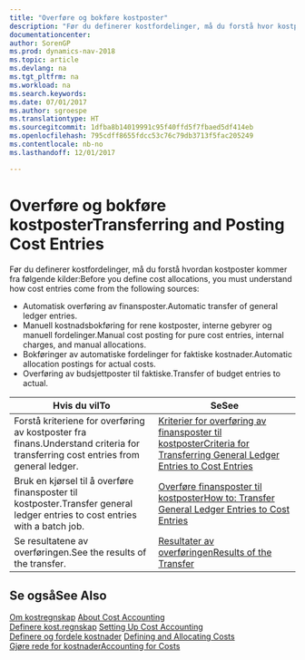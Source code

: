 ```yaml
---
title: "Overføre og bokføre kostposter"
description: "Før du definerer kostfordelinger, må du forstå hvor kostposter kommer fra."
documentationcenter: 
author: SorenGP
ms.prod: dynamics-nav-2018
ms.topic: article
ms.devlang: na
ms.tgt_pltfrm: na
ms.workload: na
ms.search.keywords: 
ms.date: 07/01/2017
ms.author: sgroespe
ms.translationtype: HT
ms.sourcegitcommit: 1dfba8b14019991c95f40ffd5f7fbaed5df414eb
ms.openlocfilehash: 795cdff8655fdcc53c76c79db3713f5fac205249
ms.contentlocale: nb-no
ms.lasthandoff: 12/01/2017

---
```

# <a name="transferring-and-posting-cost-entries"></a><span data-ttu-id="c7107-103">Overføre og bokføre kostposter</span><span class="sxs-lookup"><span data-stu-id="c7107-103">Transferring and Posting Cost Entries</span></span>
<span data-ttu-id="c7107-104">Før du definerer kostfordelinger, må du forstå hvordan kostposter kommer fra følgende kilder:</span><span class="sxs-lookup"><span data-stu-id="c7107-104">Before you define cost allocations, you must understand how cost entries come from the following sources:</span></span>  

-   <span data-ttu-id="c7107-105">Automatisk overføring av finansposter.</span><span class="sxs-lookup"><span data-stu-id="c7107-105">Automatic transfer of general ledger entries.</span></span>  
-   <span data-ttu-id="c7107-106">Manuell kostnadsbokføring for rene kostposter, interne gebyrer og manuell fordelinger.</span><span class="sxs-lookup"><span data-stu-id="c7107-106">Manual cost posting for pure cost entries, internal charges, and manual allocations.</span></span>  
-   <span data-ttu-id="c7107-107">Bokføringer av automatiske fordelinger for faktiske kostnader.</span><span class="sxs-lookup"><span data-stu-id="c7107-107">Automatic allocation postings for actual costs.</span></span>  
-   <span data-ttu-id="c7107-108">Overføring av budsjettposter til faktiske.</span><span class="sxs-lookup"><span data-stu-id="c7107-108">Transfer of budget entries to actual.</span></span>  

|<span data-ttu-id="c7107-109">**Hvis du vil**</span><span class="sxs-lookup"><span data-stu-id="c7107-109">**To**</span></span>|<span data-ttu-id="c7107-110">**Se**</span><span class="sxs-lookup"><span data-stu-id="c7107-110">**See**</span></span>|  
|------------|-------------|  
|<span data-ttu-id="c7107-111">Forstå kriteriene for overføring av kostposter fra finans.</span><span class="sxs-lookup"><span data-stu-id="c7107-111">Understand criteria for transferring cost entries from general ledger.</span></span>|[<span data-ttu-id="c7107-112">Kriterier for overføring av finansposter til kostposter</span><span class="sxs-lookup"><span data-stu-id="c7107-112">Criteria for Transferring General Ledger Entries to Cost Entries</span></span>](finance-criteria-for-transferring-general-ledger-entries-to-cost-entries.md)|  
|<span data-ttu-id="c7107-113">Bruk en kjørsel til å overføre finansposter til kostposter.</span><span class="sxs-lookup"><span data-stu-id="c7107-113">Transfer general ledger entries to cost entries with a batch job.</span></span>|[<span data-ttu-id="c7107-114">Overføre finansposter til kostposter</span><span class="sxs-lookup"><span data-stu-id="c7107-114">How to: Transfer General Ledger Entries to Cost Entries</span></span>](finance-how-to-transfer-general-ledger-entries-to-cost-entries.md)|  
|<span data-ttu-id="c7107-115">Se resultatene av overføringen.</span><span class="sxs-lookup"><span data-stu-id="c7107-115">See the results of the transfer.</span></span>|[<span data-ttu-id="c7107-116">Resultater av overføringen</span><span class="sxs-lookup"><span data-stu-id="c7107-116">Results of the Transfer</span></span>](finance-results-of-the-transfer.md)|  

## <a name="see-also"></a><span data-ttu-id="c7107-117">Se også</span><span class="sxs-lookup"><span data-stu-id="c7107-117">See Also</span></span>  
 <span data-ttu-id="c7107-118">[Om kostregnskap](finance-about-cost-accounting.md) </span><span class="sxs-lookup"><span data-stu-id="c7107-118">[About Cost Accounting](finance-about-cost-accounting.md) </span></span>  
 <span data-ttu-id="c7107-119">[Definere kost.regnskap](finance-set-up-cost-accounting.md) </span><span class="sxs-lookup"><span data-stu-id="c7107-119">[Setting Up Cost Accounting](finance-set-up-cost-accounting.md) </span></span>  
 <span data-ttu-id="c7107-120">[Definere og fordele kostnader](finance-define-and-allocate-costs.md) </span><span class="sxs-lookup"><span data-stu-id="c7107-120">[Defining and Allocating Costs](finance-define-and-allocate-costs.md) </span></span>  
 [<span data-ttu-id="c7107-121">Gjøre rede for kostnader</span><span class="sxs-lookup"><span data-stu-id="c7107-121">Accounting for Costs</span></span>](finance-manage-cost-accounting.md)

